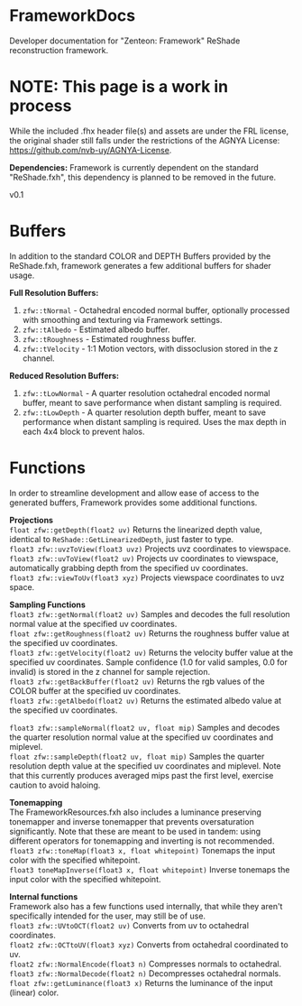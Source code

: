 # FrameworkDocs
Developer documentation for "Zenteon: Framework" ReShade reconstruction framework.

# NOTE: This page is a work in process
While the included .fhx header file(s) and assets are under the FRL license, the original shader still falls under the restrictions of the AGNYA License: https://github.com/nvb-uy/AGNYA-License.

**Dependencies:** Framework is currently dependent on the standard "ReShade.fxh", this dependency is planned to be removed in the future.

v0.1
# Buffers  
In addition to the standard COLOR and DEPTH Buffers provided by the ReShade.fxh, framework generates a few additional buffers for shader usage.  

**Full Resolution Buffers:**  
1. ```zfw::tNormal``` - Octahedral encoded normal buffer, optionally processed with smoothing and texturing via Framework settings.
3. ```zfw::tAlbedo``` - Estimated albedo buffer.
4. ```zfw::tRoughness``` - Estimated roughness buffer.
5. ```zfw::tVelocity``` - 1:1 Motion vectors, with dissoclusion stored in the z channel.

**Reduced Resolution Buffers:**
1. ```zfw::tLowNormal``` - A quarter resolution octahedral encoded normal buffer, meant to save performance when distant sampling is required.
2. ```zfw::tLowDepth``` - A quarter resolution depth buffer, meant to save performance when distant sampling is required. Uses the max depth in each 4x4 block to prevent halos.

# Functions
In order to streamline development and allow ease of access to the generated buffers, Framework provides some additional functions.  

**Projections**  
```float zfw::getDepth(float2 uv)``` Returns the linearized depth value, identical to ```ReShade::GetLinearizedDepth```, just faster to type.  
```float3 zfw::uvzToView(float3 uvz)``` Projects uvz coordinates to viewspace.  
```float3 zfw::uvToView(float2 uv)``` Projects uv coordinates to viewspace, automatically grabbing depth from the specified uv coordinates.  
```float3 zfw::viewToUv(float3 xyz)``` Projects viewspace coordinates to uvz space.  

**Sampling Functions**  
```float3 zfw::getNormal(float2 uv)``` Samples and decodes the full resolution normal value at the specified uv coordinates.  
```float zfw::getRoughness(float2 uv)``` Returns the roughness buffer value at the specified uv coordinates.  
```float3 zfw::getVelocity(float2 uv)``` Returns the velocity buffer value at the specified uv coordinates. Sample confidence (1.0 for valid samples, 0.0 for invalid) is stored in the z channel for sample rejection.  
```float3 zfw::getBackBuffer(float2 uv)``` Returns the rgb values of the COLOR buffer at the specified uv coordinates.  
```float3 zfw::getAlbedo(float2 uv)``` Returns the estimated albedo value at the specified uv coordinates.  


```float3 zfw::sampleNormal(float2 uv, float mip)``` Samples and decodes the quarter resolution normal value at the specified uv coordinates and miplevel.  
```float zfw::sampleDepth(float2 uv, float mip)``` Samples the quarter resolution depth value at the specified uv coordinates and miplevel. Note that this currently produces averaged mips past the first level, exercise caution to avoid haloing.  

**Tonemapping**  
The FrameworkResources.fxh also includes a luminance preserving tonemapper and inverse tonemapper that prevents oversaturation significantly. Note that these are meant to be used in tandem: using different operators for tonemapping and inverting is not recommended.  
```float3 zfw::toneMap(float3 x, float whitepoint)``` Tonemaps the input color with the specified whitepoint.  
```float3 toneMapInverse(float3 x, float whitepoint)``` Inverse tonemaps the input color with the specified whitepoint.  

**Internal functions**  
Framework also has a few functions used internally, that while they aren't specifically intended for the user, may still be of use.  
```float3 zfw::UVtoOCT(float2 uv)``` Converts from uv to octahedral coordinates.  
```float2 zfw::OCTtoUV(float3 xyz)``` Converts from octahedral coordinated to uv.  
```float2 zfw::NormalEncode(float3 n)``` Compresses normals to octahedral.  
```float3 zfw::NormalDecode(float2 n)``` Decompresses octahedral normals.  
```float zfw::getLuminance(float3 x)``` Returns the luminance of the input (linear) color.  
